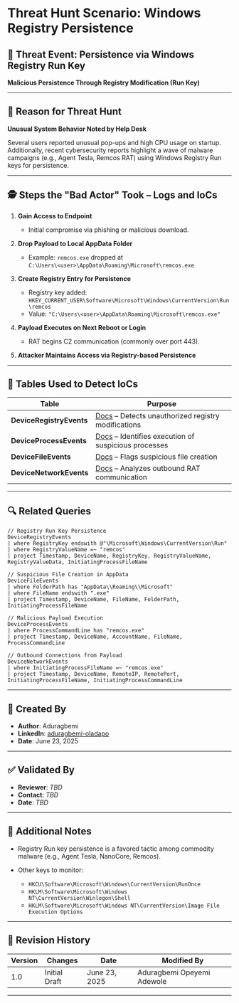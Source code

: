 # Threat Hunt Scenario: Windows Registry Persistence

## 🎯 Threat Event: Persistence via Windows Registry Run Key

**Malicious Persistence Through Registry Modification (Run Key)**

---

## 📌 Reason for Threat Hunt

**Unusual System Behavior Noted by Help Desk**

Several users reported unusual pop-ups and high CPU usage on startup. Additionally, recent cybersecurity reports highlight a wave of malware campaigns (e.g., Agent Tesla, Remcos RAT) using Windows Registry Run keys for persistence.

---

## 🕵️ Steps the "Bad Actor" Took – Logs and IoCs

1. **Gain Access to Endpoint**  
   * Initial compromise via phishing or malicious download.

2. **Drop Payload to Local AppData Folder**  
   * Example: `remcos.exe` dropped at  
     `C:\Users\<user>\AppData\Roaming\Microsoft\remcos.exe`

3. **Create Registry Entry for Persistence**  
   * Registry key added:  
     `HKEY_CURRENT_USER\Software\Microsoft\Windows\CurrentVersion\Run\remcos`  
   * Value: `"C:\Users\<user>\AppData\Roaming\Microsoft\remcos.exe"`

4. **Payload Executes on Next Reboot or Login**  
   * RAT begins C2 communication (commonly over port 443).

5. **Attacker Maintains Access via Registry-based Persistence**

---

## 📂 Tables Used to Detect IoCs

| Table                  | Purpose                                                                                                                                            |
|------------------------|----------------------------------------------------------------------------------------------------------------------------------------------------|
| **DeviceRegistryEvents** | [Docs](https://learn.microsoft.com/en-us/defender-xdr/advanced-hunting-deviceregistryevents-table) – Detects unauthorized registry modifications |
| **DeviceProcessEvents**  | [Docs](https://learn.microsoft.com/en-us/defender-xdr/advanced-hunting-deviceprocessevents-table) – Identifies execution of suspicious processes |
| **DeviceFileEvents**     | [Docs](https://learn.microsoft.com/en-us/defender-xdr/advanced-hunting-devicefileevents-table) – Flags suspicious file creation                 |
| **DeviceNetworkEvents**  | [Docs](https://learn.microsoft.com/en-us/defender-xdr/advanced-hunting-devicenetworkevents-table) – Analyzes outbound RAT communication           |

---

## 🔍 Related Queries

```kusto
// Registry Run Key Persistence
DeviceRegistryEvents
| where RegistryKey endswith @"\Microsoft\Windows\CurrentVersion\Run"
| where RegistryValueName =~ "remcos"
| project Timestamp, DeviceName, RegistryKey, RegistryValueName, RegistryValueData, InitiatingProcessFileName

// Suspicious File Creation in AppData
DeviceFileEvents
| where FolderPath has "AppData\\Roaming\\Microsoft"
| where FileName endswith ".exe"
| project Timestamp, DeviceName, FileName, FolderPath, InitiatingProcessFileName

// Malicious Payload Execution
DeviceProcessEvents
| where ProcessCommandLine has "remcos.exe"
| project Timestamp, DeviceName, AccountName, FileName, ProcessCommandLine

// Outbound Connections from Payload
DeviceNetworkEvents
| where InitiatingProcessFileName =~ "remcos.exe"
| project Timestamp, DeviceName, RemoteIP, RemotePort, InitiatingProcessFileName, InitiatingProcessCommandLine

````

---

## 👤 Created By

* **Author**: Aduragbemi
* **LinkedIn**: [aduragbemi-oladapo](https://www.linkedin.com/in/aduragbemioladapo/)
* **Date**: June 23, 2025

---

## ✅ Validated By

* **Reviewer**: *TBD*
* **Contact**: *TBD*
* **Date**: *TBD*

---

## 📝 Additional Notes

* Registry Run key persistence is a favored tactic among commodity malware (e.g., Agent Tesla, NanoCore, Remcos).
* Other keys to monitor:

  * `HKCU\Software\Microsoft\Windows\CurrentVersion\RunOnce`
  * `HKLM\Software\Microsoft\Windows NT\CurrentVersion\Winlogon\Shell`
  * `HKLM\Software\Microsoft\Windows NT\CurrentVersion\Image File Execution Options`

---

## 📅 Revision History

| Version | Changes       | Date          | Modified By                |
| ------- | ------------- | ------------- | -------------------------- |
| 1.0     | Initial Draft | June 23, 2025 | Aduragbemi Opeyemi Adewole |

---

```

